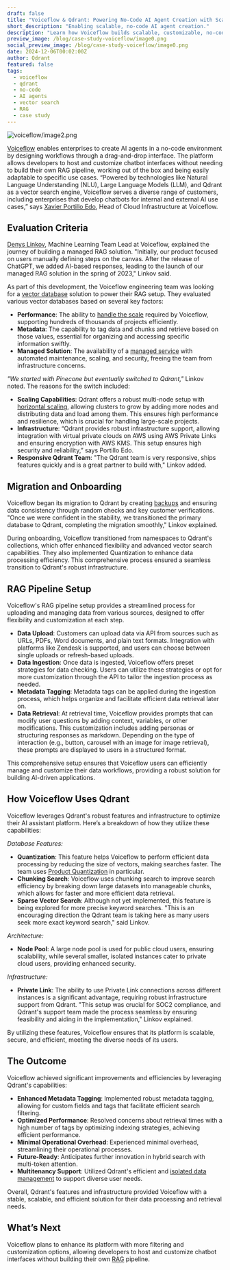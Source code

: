 ```yaml
---
draft: false
title: "Voiceflow & Qdrant: Powering No-Code AI Agent Creation with Scalable Vector Search"
short_description: "Enabling scalable, no-code AI agent creation."
description: "Learn how Voiceflow builds scalable, customizable, no-code AI agent solutions for enterprises."
preview_image: /blog/case-study-voiceflow/image0.png
social_preview_image: /blog/case-study-voiceflow/image0.png
date: 2024-12-06T00:02:00Z
author: Qdrant
featured: false
tags:
  - voiceflow
  - qdrant
  - no-code
  - AI agents
  - vector search
  - RAG
  - case study
---
```

![voiceflow/image2.png](/blog/case-study-voiceflow/image1.png)

[Voiceflow](https://www.voiceflow.com/) enables enterprises to create AI agents in a no-code environment by designing workflows through a drag-and-drop interface. The platform allows developers to host and customize chatbot interfaces without needing to build their own RAG pipeline, working out of the box and being easily adaptable to specific use cases. “Powered by technologies like Natural Language Understanding (NLU), Large Language Models (LLM), and Qdrant as a vector search engine, Voiceflow serves a diverse range of customers, including enterprises that develop chatbots for internal and external AI use cases,” says [Xavier Portillo Edo](https://www.linkedin.com/in/xavierportillaedo/), Head of Cloud Infrastructure at Voiceflow.

## Evaluation Criteria

[Denys Linkov](https://www.linkedin.com/in/denyslinkov/), Machine Learning Team Lead at Voiceflow, explained the journey of building a managed RAG solution. "Initially, our product focused on users manually defining steps on the canvas. After the release of ChatGPT, we added AI-based responses, leading to the launch of our managed RAG solution in the spring of 2023," Linkov said.

As part of this development, the Voiceflow engineering team was looking for a [vector database](/qdrant-vector-database/) solution to power their RAG setup. They evaluated various vector databases based on several key factors:

- **Performance**: The ability to [handle the scale](/documentation/guides/distributed_deployment/) required by Voiceflow, supporting hundreds of thousands of projects efficiently.
- **Metadata**: The capability to tag data and chunks and retrieve based on those values, essential for organizing and accessing specific information swiftly.
- **Managed Solution**: The availability of a [managed service](/documentation/cloud/) with automated maintenance, scaling, and security, freeing the team from infrastructure concerns.

*"We started with Pinecone but eventually switched to Qdrant,"* Linkov noted. The reasons for the switch included:

- **Scaling Capabilities**: Qdrant offers a robust multi-node setup with [horizontal scaling](/documentation/cloud/cluster-scaling/), allowing clusters to grow by adding more nodes and distributing data and load among them. This ensures high performance and resilience, which is crucial for handling large-scale projects.
- **Infrastructure**: “Qdrant provides robust infrastructure support, allowing integration with virtual private clouds on AWS using AWS Private Links and ensuring encryption with AWS KMS. This setup ensures high security and reliability,” says Portillo Edo.
- **Responsive Qdrant Team**: "The Qdrant team is very responsive, ships features quickly and is a great partner to build with," Linkov added.

## Migration and Onboarding

Voiceflow began its migration to Qdrant by creating [backups](/documentation/cloud/backups/) and ensuring data consistency through random checks and key customer verifications. "Once we were confident in the stability, we transitioned the primary database to Qdrant, completing the migration smoothly," Linkov explained.

During onboarding, Voiceflow transitioned from namespaces to Qdrant's collections, which offer enhanced flexibility and advanced vector search capabilities. They also implemented Quantization to enhance data processing efficiency. This comprehensive process ensured a seamless transition to Qdrant's robust infrastructure.

## RAG Pipeline Setup

Voiceflow's RAG pipeline setup provides a streamlined process for uploading and managing data from various sources, designed to offer flexibility and customization at each step.

- **Data Upload**: Customers can upload data via API from sources such as URLs, PDFs, Word documents, and plain text formats. Integration with platforms like Zendesk is supported, and users can choose between single uploads or refresh-based uploads.
- **Data Ingestion**: Once data is ingested, Voiceflow offers preset strategies for data checking. Users can utilize these strategies or opt for more customization through the API to tailor the ingestion process as needed.
- **Metadata Tagging**: Metadata tags can be applied during the ingestion process, which helps organize and facilitate efficient data retrieval later on.
- **Data Retrieval**: At retrieval time, Voiceflow provides prompts that can modify user questions by adding context, variables, or other modifications. This customization includes adding personas or structuring responses as markdown. Depending on the type of interaction (e.g., button, carousel with an image for image retrieval), these prompts are displayed to users in a structured format.

This comprehensive setup ensures that Voiceflow users can efficiently manage and customize their data workflows, providing a robust solution for building AI-driven applications.

## How Voiceflow Uses Qdrant

Voiceflow leverages Qdrant's robust features and infrastructure to optimize their AI assistant platform. Here’s a breakdown of how they utilize these capabilities:

*Database Features:*

- **Quantization**: This feature helps Voiceflow to perform efficient data processing by reducing the size of vectors, making searches faster. The team uses [Product Quantization](https://qdrant.tech/articles/product-quantization/) in particular.
- **Chunking Search**: Voiceflow uses chunking search to improve search efficiency by breaking down large datasets into manageable chunks, which allows for faster and more efficient data retrieval.
- **Sparse Vector Search**: Although not yet implemented, this feature is being explored for more precise keyword searches. "This is an encouraging direction the Qdrant team is taking here as many users seek more exact keyword search," said Linkov.

*Architecture:*

- **Node Pool**: A large node pool is used for public cloud users, ensuring scalability, while several smaller, isolated instances cater to private cloud users, providing enhanced security.

*Infrastructure:*

- **Private Link**: The ability to use Private Link connections across different instances is a significant advantage, requiring robust infrastructure support from Qdrant. "This setup was crucial for SOC2 compliance, and Qdrant's support team made the process seamless by ensuring feasibility and aiding in the implementation," Linkov explained.

By utilizing these features, Voiceflow ensures that its platform is scalable, secure, and efficient, meeting the diverse needs of its users.

## The Outcome

Voiceflow achieved significant improvements and efficiencies by leveraging Qdrant's capabilities:

- **Enhanced Metadata Tagging**: Implemented robust metadata tagging, allowing for custom fields and tags that facilitate efficient search filtering.
- **Optimized Performance**: Resolved concerns about retrieval times with a high number of tags by optimizing indexing strategies, achieving efficient performance.
- **Minimal Operational Overhead**: Experienced minimal overhead, streamlining their operational processes.
- **Future-Ready**: Anticipates further innovation in hybrid search with multi-token attention.
- **Multitenancy Support**: Utilized Qdrant's efficient and [isolated data management](/documentation/guides/multiple-partitions/) to support diverse user needs.

Overall, Qdrant's features and infrastructure provided Voiceflow with a stable, scalable, and efficient solution for their data processing and retrieval needs.

## What’s Next

Voiceflow plans to enhance its platform with more filtering and customization options, allowing developers to host and customize chatbot interfaces without building their own [RAG](/rag/) pipeline.